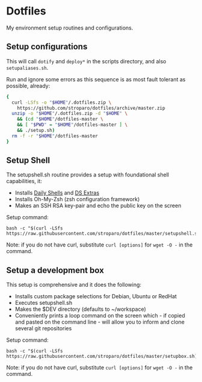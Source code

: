 # Dotfiles

My environment setup routines and configurations.

## Setup configurations

This will call ```dotify``` and ```deploy*``` in the scripts directory, and also ```setupaliases.sh```. 

Run and ignore some errors as this sequence is as most fault tolerant as possible, already:

```bash
{
  curl -LSfs -o "$HOME"/.dotfiles.zip \
    https://github.com/stroparo/dotfiles/archive/master.zip
  unzip -o "$HOME"/.dotfiles.zip -d "$HOME" \
    && (cd "$HOME"/dotfiles-master \
    && [ "$PWD" = "$HOME"/dotfiles-master ] \
    && ./setup.sh)
  rm -f -r "$HOME"/dotfiles-master
}
```

## Setup Shell

The setupshell.sh routine provides a setup with foundational shell capabilities, it:

* Installs [Daily Shells](http://stroparo.github.io/ds/) and [DS Extras](https://github.com/stroparo/ds-extras)
* Installs Oh-My-Zsh (zsh configuration framework)
* Makes an SSH RSA key-pair and echo the public key on the screen

Setup command:

```
bash -c "$(curl -LSfs https://raw.githubusercontent.com/stroparo/dotfiles/master/setupshell.sh)"
```

Note: if you do not have curl, substitute ```curl [options]``` for ```wget -O -``` in the command.

## Setup a development box

This setup is comprehensive and it does the following:

* Installs custom package selections for Debian, Ubuntu or RedHat
* Executes setupshell.sh
* Makes the $DEV directory (defaults to ~/workspace)
* Conveniently prints a loop command on the screen which - if copied and pasted on the command line - will allow you to inform and clone several git repositories

Setup command:

```
bash -c "$(curl -LSfs https://raw.githubusercontent.com/stroparo/dotfiles/master/setupbox.sh)"
```

Note: if you do not have curl, substitute ```curl [options]``` for ```wget -O -``` in the command.

